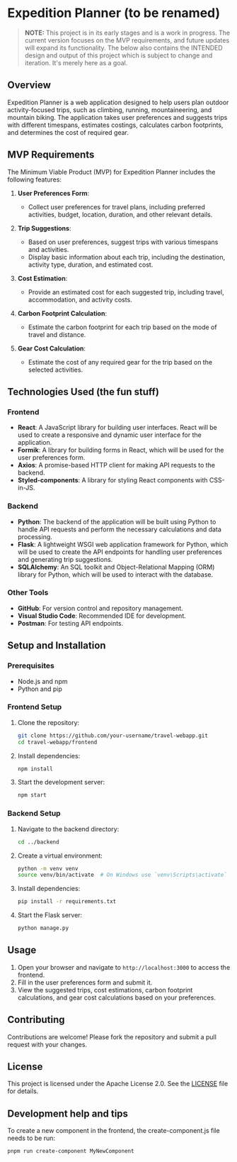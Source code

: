 # Expedition Planner (to be renamed)

> **NOTE:** This project is in its early stages and is a work in progress. The current version focuses on the MVP requirements, and future updates will expand its functionality. The below also contains the INTENDED design and output of this project which is subject to change and iteration. It's merely here as a goal.

## Overview

Expedition Planner is a web application designed to help users plan outdoor activity-focused trips, such as climbing, running, mountaineering, and mountain biking. The application takes user preferences and suggests trips with different timespans, estimates costings, calculates carbon footprints, and determines the cost of required gear.

## MVP Requirements

The Minimum Viable Product (MVP) for Expedition Planner includes the following features:

1. **User Preferences Form**:
    - Collect user preferences for travel plans, including preferred activities, budget, location, duration, and other relevant details.

2. **Trip Suggestions**:
    - Based on user preferences, suggest trips with various timespans and activities.
    - Display basic information about each trip, including the destination, activity type, duration, and estimated cost.

3. **Cost Estimation**:
    - Provide an estimated cost for each suggested trip, including travel, accommodation, and activity costs.

4. **Carbon Footprint Calculation**:
    - Estimate the carbon footprint for each trip based on the mode of travel and distance.

5. **Gear Cost Calculation**:
    - Estimate the cost of any required gear for the trip based on the selected activities.

## Technologies Used (the fun stuff)

### Frontend

- **React**: A JavaScript library for building user interfaces. React will be used to create a responsive and dynamic user interface for the application.
- **Formik**: A library for building forms in React, which will be used for the user preferences form.
- **Axios**: A promise-based HTTP client for making API requests to the backend.
- **Styled-components**: A library for styling React components with CSS-in-JS.

### Backend

- **Python**: The backend of the application will be built using Python to handle API requests and perform the necessary calculations and data processing.
- **Flask**: A lightweight WSGI web application framework for Python, which will be used to create the API endpoints for handling user preferences and generating trip suggestions.
- **SQLAlchemy**: An SQL toolkit and Object-Relational Mapping (ORM) library for Python, which will be used to interact with the database.

### Other Tools

- **GitHub**: For version control and repository management.
- **Visual Studio Code**: Recommended IDE for development.
- **Postman**: For testing API endpoints.

## Setup and Installation

### Prerequisites

- Node.js and npm
- Python and pip

### Frontend Setup

1. Clone the repository:
    ```bash
    git clone https://github.com/your-username/travel-webapp.git
    cd travel-webapp/frontend
    ```

2. Install dependencies:
    ```bash
    npm install
    ```

3. Start the development server:
    ```bash
    npm start
    ```

### Backend Setup

1. Navigate to the backend directory:
    ```bash
    cd ../backend
    ```

2. Create a virtual environment:
    ```bash
    python -m venv venv
    source venv/bin/activate  # On Windows use `venv\Scripts\activate`
    ```

3. Install dependencies:
    ```bash
    pip install -r requirements.txt
    ```

4. Start the Flask server:
    ```bash
    python manage.py
    ```

## Usage

1. Open your browser and navigate to `http://localhost:3000` to access the frontend.
2. Fill in the user preferences form and submit it.
3. View the suggested trips, cost estimations, carbon footprint calculations, and gear cost calculations based on your preferences.

## Contributing

Contributions are welcome! Please fork the repository and submit a pull request with your changes.

## License

This project is licensed under the Apache License 2.0. See the [LICENSE](LICENSE) file for details.


## Development help and tips

To create a new component in the frontend, the create-component.js file needs to be run:

```bash
pnpm run create-component MyNewComponent
```